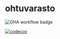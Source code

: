 # ohtuvarasto

![GHA workflow badge](https://github.com/r-elsa/ohtuvarasto/workflows/CI/badge.svg)

[![codecov](https://codecov.io/gh/r-elsa/ohtuvarasto/branch/main/graph/badge.svg?token=MC27TFSFSE)](https://codecov.io/gh/r-elsa/ohtuvarasto)
